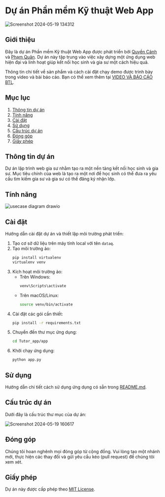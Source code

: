 # Dự án Phần mềm Kỹ thuật Web App

![Screenshot 2024-05-19 134312](https://github.com/quyencanh203/Web-App-Software-Engineering-/assets/125014823/84ea2cf5-e7d1-404f-ac34-ce8fc9a5cfc4)

## Giới thiệu

Đây là dự án Phần mềm Kỹ thuật Web App được phát triển bởi [Quyền Cảnh](https://github.com/quyencanh203) và [Phạm Quân](https://github.com/hquan3404). Dự án này tập trung vào việc xây dựng một ứng dụng web hiện đại và linh hoạt giúp kết nối học sinh và gia sư một cách hiệu quả.

Thông tin chi tiết về sản phẩm và cách cài đặt chạy demo được trình bày trong video và bài báo cáo. Bạn có thể xem thêm tại [VIDEO VÀ BÁO CÁO BTL](https://drive.google.com/drive/folders/16rZRvvGM9Y5cE_o_7BkkvhTaqto2yB-O?usp=sharing).

## Mục lục

1. [Thông tin dự án](#thông-tin-dự-án)
2. [Tính năng](#tính-năng)
3. [Cài đặt](#cài-đặt)
4. [Sử dụng](#sử-dụng)
5. [Cấu trúc dự án](#cấu-trúc-dự-án)
6. [Đóng góp](#đóng-góp)
7. [Giấy phép](#giấy-phép)

## Thông tin dự án

Dự án lập trình web gia sư nhằm tạo ra một nền tảng kết nối học sinh và gia sư. Mục tiêu chính của web là tạo ra một nơi để học sinh có thể đưa ra yêu cầu tìm kiếm gia sư và gia sư có thể đăng ký nhận lớp. 

## Tính năng
![usecase diagram drawio](https://github.com/quyencanh203/Web-App-Software-Engineering-/assets/125014823/ee891f10-2f40-4e51-a9cf-3b889664d79a)


## Cài đặt

Hướng dẫn cài đặt dự án và thiết lập môi trường phát triển:

1. Tạo cơ sở dữ liệu trên máy tính local với tên `dataq`.
2. Tạo môi trường ảo:
    ```bash
    pip install virtualenv
    virtualenv venv
    ```
3. Kích hoạt môi trường ảo:
    - Trên Windows:
        ```bash
        venv\Scripts\activate
        ```
    - Trên macOS/Linux:
        ```bash
        source venv/bin/activate
        ```
4. Cài đặt các gói cần thiết:
    ```bash
    pip install -r requirements.txt
    ```
5. Chuyển đến thư mục ứng dụng:
    ```bash
    cd Tutor_app/app
    ```
6. Khởi chạy ứng dụng:
    ```bash
    python app.py
    ```

## Sử dụng

Hướng dẫn chi tiết cách sử dụng ứng dụng có sẵn trong [README.md](https://github.com/quyencanh203/Web-App-Software-Engineering-/blob/main/README.md#L32-L33).

## Cấu trúc dự án

Dưới đây là cấu trúc thư mục của dự án:

![Screenshot 2024-05-19 160617](https://github.com/quyencanh203/Web-App-Software-Engineering-/assets/125014823/9c7b7fff-7c51-4f6e-b0f7-e32db8f5123c)


## Đóng góp

Chúng tôi hoan nghênh mọi đóng góp từ cộng đồng. Vui lòng tạo một nhánh mới, thực hiện các thay đổi và gửi yêu cầu kéo (pull request) để chúng tôi xem xét.

## Giấy phép

Dự án này được cấp phép theo [MIT License](LICENSE).
